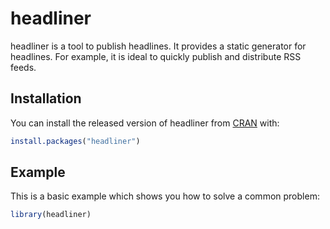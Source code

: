 
# headliner

<!-- badges: start -->
<!-- badges: end -->

headliner is a tool to publish headlines.  It provides a static generator for headlines.  For example, it is ideal to quickly publish and distribute RSS feeds.

## Installation

You can install the released version of headliner from [CRAN](https://CRAN.R-project.org) with:

``` r
install.packages("headliner")
```

## Example

This is a basic example which shows you how to solve a common problem:

``` r
library(headliner)
```

